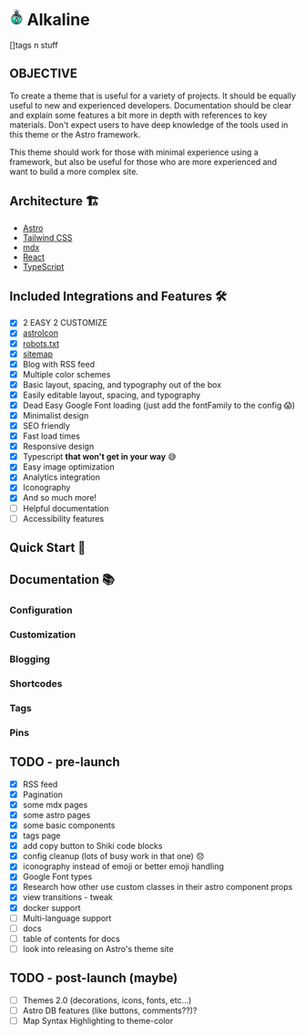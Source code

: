 # ![logo](./public/alkaline--sm.png)  Alkaline

[]tags n stuff

## OBJECTIVE

  To create a theme that is useful for a variety of projects. It should be equally useful to new and experienced developers. Documentation should be clear and explain some features a bit more in depth with references to key materials. Don't expect users to have deep knowledge of the tools used in this theme or the Astro framework.

  This theme should work for those with minimal experience using a framework, but also be useful for those who are more experienced and want to build a more complex site.

## Architecture 🏗️

- [Astro](https://astro.build/)
- [Tailwind CSS](https://tailwindcss.com/)
- [mdx](https://mdxjs.com/)
- [React](https://reactjs.org/)
- [TypeScript](https://www.typescriptlang.org/)

## Included Integrations and Features 🛠️

- [x] 2 EASY 2 CUSTOMIZE
- [x] [astroIcon](https://github.com/natemoo-re/astro-icon#readme)
- [x] [robots.txt](https://github.com/alextim/astro-lib/tree/main/packages/astro-robots-txt#readme)
- [x] [sitemap](https://docs.astro.build/en/guides/integrations-guide/sitemap/)
- [x] Blog with RSS feed
- [x] Multiple color schemes
- [X] Basic layout, spacing, and typography out of the box
- [X] Easily editable layout, spacing, and typography
- [X] Dead Easy Google Font loading (just add the fontFamily to the config 😱)
- [X] Minimalist design
- [X] SEO friendly
- [X] Fast load times
- [X] Responsive design
- [X] Typescript **that won't get in your way** 😅
- [X] Easy image optimization
- [X] Analytics integration
- [X] Iconography
- [X] And so much more!
- [ ] Helpful documentation
- [ ] Accessibility features

## Quick Start 🚀

## Documentation 📚

### Configuration

### Customization

### Blogging

### Shortcodes

### Tags

### Pins

## TODO - pre-launch

- [X] RSS feed
- [X] Pagination
- [X] some mdx pages
- [X] some astro pages
- [X] some basic components
- [X] tags page
- [X] add copy button to Shiki code blocks
- [X] config cleanup (lots of busy work in that one) 😞
- [X] iconography instead of emoji or better emoji handling
- [X] Google Font types
- [X] Research how other use custom classes in their astro component props
- [X] view transitions - tweak
- [X] docker support
- [ ] Multi-language support
- [ ] docs
- [ ] table of contents for docs
- [ ] look into releasing on Astro's theme site

## TODO - post-launch (maybe)

- [ ] Themes 2.0 (decorations, icons, fonts, etc...)
- [ ] Astro DB features (like buttons, comments??)?
- [ ] Map Syntax Highlighting to theme-color
